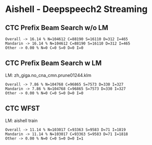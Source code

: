 # Aishell - Deepspeech2 Streaming

## CTC Prefix Beam Search w/o LM

```
Overall -> 16.14 % N=104612 C=88190 S=16110 D=312 I=465
Mandarin -> 16.14 % N=104612 C=88190 S=16110 D=312 I=465
Other -> 0.00 % N=0 C=0 S=0 D=0 I=0
```

## CTC Prefix Beam Search w LM

LM: zh_giga.no_cna_cmn.prune01244.klm
```
Overall -> 7.86 % N=104768 C=96865 S=7573 D=330 I=327
Mandarin -> 7.86 % N=104768 C=96865 S=7573 D=330 I=327
Other -> 0.00 % N=0 C=0 S=0 D=0 I=0
```

## CTC WFST

LM: aishell train
```
Overall -> 11.14 % N=103017 C=93363 S=9583 D=71 I=1819
Mandarin -> 11.14 % N=103017 C=93363 S=9583 D=71 I=1818
Other -> 0.00 % N=0 C=0 S=0 D=0 I=1
```
